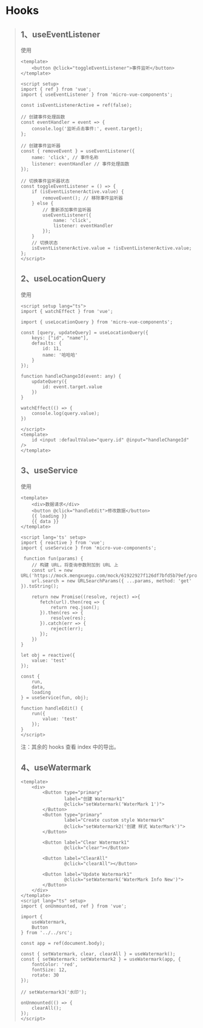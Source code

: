 # Hooks

> ## 1、useEventListener
>
> 使用
>
> ```vue
> <template>
>     <button @click="toggleEventListener">事件监听</button>
> </template>
>
> <script setup>
> import { ref } from 'vue';
> import { useEventListener } from 'micro-vue-components';
>
> const isEventListenerActive = ref(false);
>
> // 创建事件处理函数
> const eventHandler = event => {
>     console.log('监听点击事件:', event.target);
> };
>
> // 创建事件监听器
> const { removeEvent } = useEventListener({
>     name: 'click', // 事件名称
>     listener: eventHandler // 事件处理函数
> });
>
> // 切换事件监听器状态
> const toggleEventListener = () => {
>     if (isEventListenerActive.value) {
>         removeEvent(); // 移除事件监听器
>     } else {
>         // 重新添加事件监听器
>         useEventListener({
>             name: 'click',
>             listener: eventHandler
>         });
>     }
>     // 切换状态
>     isEventListenerActive.value = !isEventListenerActive.value;
> };
> </script>
>```
>
> ## 2、useLocationQuery
>
> 使用
>
> ```vue
> <script setup lang="ts">
> import { watchEffect } from 'vue';
>
> import { useLocationQuery } from 'micro-vue-components';
>
> const [query, updateQuery] = useLocationQuery({
>     keys: ["id", "name"],
>     defaults: {
>         id: 11,
>         name: '哈哈哈'
>     }
> });
>
> function handleChangeId(event: any) {
>     updateQuery({
>         id: event.target.value
>     })
> }
>
> watchEffect(() => {
>     console.log(query.value);
> })
>
> </script>
> <template>
>     id <input :defaultValue="query.id" @input="handleChangeId" />
> </template>
>```
>
> ## 3、useService
>
> 使用
>
> ```vue
> <template>
>     <div>数据请求</div>
>     <button @click="handleEdit">修改数据</button>
>     {{ loading }}
>     {{ data }}
> </template>
>
> <script lang='ts' setup>
> import { reactive } from 'vue';
> import { useService } from 'micro-vue-components';
>
>  function fun(params) {
>     // 构建 URL，将查询参数附加到 URL 上
>     const url = new URL('https://mock.mengxuegu.com/mock/61922927f126df7bfd5b79ef/promise/promise3');
>     url.search = new URLSearchParams({ ...params, method: 'get' }).toString();
> 
>     return new Promise((resolve, reject) =>{
>        fetch(url).then(req => {
>            return req.json();
>        }).then(res => {
>            resolve(res);
>        }).catch(err => {
>            reject(err);
>        });
>     })
> }
>
> let obj = reactive({
>     value: 'test'
> });
>
> const {
>     run,
>     data,
>     loading
> } = useService(fun, obj);
>
> function handleEdit() {
>     run({
>         value: 'test'
>     });
> }
> </script>
> ```
>
> 注：其余的 hooks 查看 index 中的导出。
>
> ## 4、useWatermark
>
> ```vue
> <template>
>     <div>
>         <Button type="primary"
>                 label="创建 Watermark1"
>                 @click="setWatermark('WaterMark 1')">
>         </Button>
>         <Button type="primary"
>                 label="Create custom style Watermark"
>                 @click="setWatermark2('创建 样式 WaterMark')">
>         </Button>
> 
>         <Button label="Clear Watermark1"
>                 @click="clear"></Button>
>         
>         <Button label="ClearAll"
>                 @click="clearAll"></Button>
> 
>         <Button label="Update Watermark1"
>                 @click="setWatermark('WaterMark Info New')">
>         </Button>
>     </div>
> </template>
> <script lang="ts" setup>
> import { onUnmounted, ref } from 'vue';
> 
> import { 
>     useWatermark,
>     Button
> } from '../../src';
> 
> const app = ref(document.body);
> 
> const { setWatermark, clear, clearAll } = useWatermark();
> const { setWatermark: setWatermark2 } = useWatermark(app, {
>     fontColor: 'red',
>     fontSize: 12,
>     rotate: 30
> });
> 
> // setWatermark3('水印');
> 
> onUnmounted(() => {
>     clearAll();
> });
> </script>
> ```
>